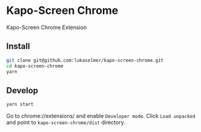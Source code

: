 # Kapo-Screen Chrome

Kapo-Screen Chrome Extension

## Install

```sh
git clone git@github.com:lukaselmer/kapo-screen-chrome.git
cd kapo-screen-chrome
yarn
```

## Develop

```sh
yarn start
```

Go to chrome://extensions/ and enable `Developer mode`. Click `Load unpacked` and point to
`kapo-screen-chrome/dist` directory.
